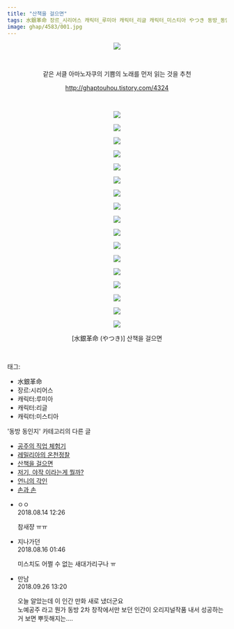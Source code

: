 ```yaml
---
title: "산책을 걸으면"
tags: 水銀革命 장르_시리어스 캐릭터_루미아 캐릭터_리글 캐릭터_미스티아 やつき 동방_동인지
image: ghap/4583/001.jpg
---
```

<div class="article">
<p style="text-align: center; clear: none; float: none;"><img src="{{ site.nasurl }}/ghap/4583/001.jpg"/></p>
<p style="text-align: center; clear: none; float: none;"><br/></p>
<p style="text-align: center; clear: none; float: none;">같은 서클 아마노자쿠의 기쁨의 노래를 먼저 읽는 것을 추천</p>
<p style="text-align: center; clear: none; float: none;"><a class="tx-link" href="http://ghaptouhou.tistory.com/4324" target="_blank">http://ghaptouhou.tistory.com/4324</a></p>
<p style="text-align: center; clear: none; float: none;"><br/></p>
<p style="text-align: center; clear: none; float: none;"><img src="{{ site.nasurl }}/ghap/4583/002.jpg"/></p>
<p style="text-align: center; clear: none; float: none;"><img src="{{ site.nasurl }}/ghap/4583/003.jpg"/></p>
<p style="text-align: center; clear: none; float: none;"><img src="{{ site.nasurl }}/ghap/4583/004.jpg"/></p>
<p style="text-align: center; clear: none; float: none;"><img src="{{ site.nasurl }}/ghap/4583/005.jpg"/></p>
<p style="text-align: center; clear: none; float: none;"><img src="{{ site.nasurl }}/ghap/4583/006.jpg"/></p>
<p style="text-align: center; clear: none; float: none;"><img src="{{ site.nasurl }}/ghap/4583/007.jpg"/></p>
<p style="text-align: center; clear: none; float: none;"><img src="{{ site.nasurl }}/ghap/4583/008.jpg"/></p>
<p style="text-align: center; clear: none; float: none;"><img src="{{ site.nasurl }}/ghap/4583/009.jpg"/></p>
<p style="text-align: center; clear: none; float: none;"><img src="{{ site.nasurl }}/ghap/4583/010.jpg"/></p>
<p style="text-align: center; clear: none; float: none;"><img src="{{ site.nasurl }}/ghap/4583/011.jpg"/></p>
<p style="text-align: center; clear: none; float: none;"><img src="{{ site.nasurl }}/ghap/4583/012.jpg"/></p>
<p style="text-align: center; clear: none; float: none;"><img src="{{ site.nasurl }}/ghap/4583/013.jpg"/></p>
<p style="text-align: center; clear: none; float: none;"><img src="{{ site.nasurl }}/ghap/4583/014.jpg"/></p>
<p style="text-align: center; clear: none; float: none;"><img src="{{ site.nasurl }}/ghap/4583/015.jpg"/></p>
<p style="text-align: center; clear: none; float: none;"><img src="{{ site.nasurl }}/ghap/4583/016.jpg"/></p>
<p style="text-align: center; clear: none; float: none;"><img src="{{ site.nasurl }}/ghap/4583/017.jpg"/></p>
<p style="text-align: center; clear: none; float: none;"><img src="{{ site.nasurl }}/ghap/4583/018.jpg"/></p>
<p style="text-align: center; clear: none; float: none;">[水銀革命 (やつき)] 산책을 걸으면</p>
<p><br/></p>
</div><div class="tagTrail">
<p>태그: </p>
<ul>
<li>水銀革命</li>
<li>장르:시리어스</li>
<li>캐릭터:루미아</li>
<li>캐릭터:리글</li>
<li>캐릭터:미스티아</li>
</ul>
</div><div class="another">
<p>'동방 동인지' 카테고리의 다른 글</p>
<ul>
<li><a href="/2018-08-13-ghap_4585">공주의 직업 체험기</a></li>
<li><a href="/2018-08-13-ghap_4584">레밀리아의 온천정찰</a></li>
<li><a href="/2018-08-13-ghap_4583">산책을 걸으면</a></li>
<li><a href="/2018-08-13-ghap_4582">저기, 야작 이라는게 뭘까?</a></li>
<li><a href="/2018-08-13-ghap_4581">언니의 각인</a></li>
<li><a href="/2018-08-11-ghap_4579">손과 손</a></li>
</ul>
</div><div class="cb_module cb_fluid">
<div class="cb_wrt cb_profile">
<div class="comment">
<ul>
<li class="cb_thumb_off" id="comment15308151">
<div class="cb_comment_area">
<div class="cb_info_area">
<div class="cb_section">
<span class="cb_nick_name">ㅇㅇ</span>
</div>
<div class="cb_section">
<span class="cb_date">2018.08.14 12:26 </span>
</div>
</div>
<div class="cb_dsc_comment">
<p class="cb_dsc">
											참새쟝 ㅠㅠ
										</p>
</div>
</div></li>
<li class="cb_thumb_off" id="comment15309635">
<div class="cb_comment_area">
<div class="cb_info_area">
<div class="cb_section">
<span class="cb_nick_name">지나가던</span>
</div>
<div class="cb_section">
<span class="cb_date">2018.08.16 01:46 </span>
</div>
</div>
<div class="cb_dsc_comment">
<p class="cb_dsc">
											미스치도 어쩔 수 없는 새대가리구나 ㅠ
										</p>
</div>
</div></li>
<li class="cb_thumb_off" id="comment15339917">
<div class="cb_comment_area">
<div class="cb_info_area">
<div class="cb_section">
<span class="cb_nick_name">만남</span>
</div>
<div class="cb_section">
<span class="cb_date">2018.09.26 13:20 </span>
</div>
</div>
<div class="cb_dsc_comment">
<p class="cb_dsc">
											오늘 알았는데 이 인간 만화 새로 냈더군요<br/>
노예공주 라고 뭔가 동방 2차 창작에서만 보던 인간이 오리지널작품 내서 성공하는거 보면 뿌듯해지는....<br/>
</p>
</div>
</div></li>
</ul>
</div>
</div><!-- commentList close -->
</div>